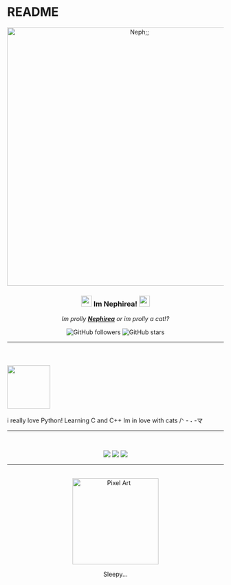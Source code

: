# README
<div align="center">
  <img src="https://media1.tenor.com/m/5O7_1EBOQLIAAAAd/klein-moretti-lord-of-the-mysteries.gif" alt="Neph;;" width="600">
  
  ### <img src="https://static.wikia.nocookie.net/lord-of-the-mystery/images/8/8b/Wheel_of_Fortune_Symbol2.png/revision/latest?cb=20230526081826" width="25px"> Im Nephirea! <img src="https://static.wikia.nocookie.net/lord-of-the-mystery/images/8/8b/Wheel_of_Fortune_Symbol2.png/revision/latest?cb=20230526081826" width="25px">
  
  *Im prolly **[Nephirea](https://github.com/Nephirea)** or im prolly a cat!?* 
  
  ![GitHub followers](https://img.shields.io/github/followers/Nephirea?style=social)
  ![GitHub stars](https://img.shields.io/github/stars/Nephirea?style=social)
</div>

---
<br>

### <img src="https://i.imgur.com/vTJWPYB.gif" width="100px">

i really love Python!
Learning C and C++
Im in love with cats /ᐠ - ˕ -マ

---
<br>
<p align="center">
  <img src="https://img.shields.io/badge/-C-9fc3e3?style=for-the-badge&logo=c&logoColor=white&labelColor=000000">
  <img src="https://img.shields.io/badge/-Python-9fc3e3?style=for-the-badge&logo=python&logoColor=white&labelColor=000000">
  <img src="https://img.shields.io/badge/-C%2B%2B-9fc3e3?style=for-the-badge&logo=cplusplus&logoColor=white&labelColor=000000">
</p>

---
<br>

<div align="center">
  <img src="https://example.com/path-to-your-pixel-art-image.png" alt="Pixel Art" width="200"> <!-- Reemplaza esta URL con la URL de tu imagen de pixel art -->
  <p>Sleepy...</p>
</div>

